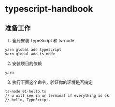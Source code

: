 # typescript-handbook

## 准备工作

1. 全局安装 TypeScript 和 ts-node

```
yarn global add typescript
yarn global add ts-node
```

2. 安装项目的依赖

```
yarn
```

3. 执行下面这个命令，验证你的环境是否搞定

```
ts-node 01-hello.ts
// u will see in ur terminal if everything is ok:
// hello, TypeScript.
```
